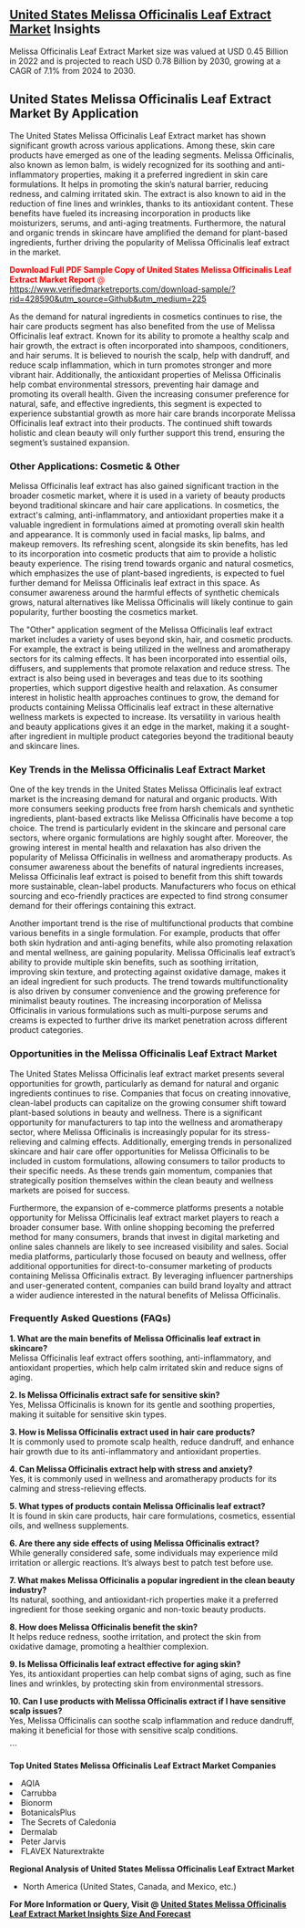 <h2><a href="https://www.verifiedmarketreports.com/download-sample/?rid=428590&amp;utm_source=Github&amp;utm_medium=225" target="_blank">United States Melissa Officinalis Leaf Extract Market</a> Insights</h2><p>Melissa Officinalis Leaf Extract Market size was valued at USD 0.45 Billion in 2022 and is projected to reach USD 0.78 Billion by 2030, growing at a CAGR of 7.1% from 2024 to 2030.</p><p> <h2>United States Melissa Officinalis Leaf Extract Market By Application</h2> <p>The United States Melissa Officinalis Leaf Extract market has shown significant growth across various applications. Among these, skin care products have emerged as one of the leading segments. Melissa Officinalis, also known as lemon balm, is widely recognized for its soothing and anti-inflammatory properties, making it a preferred ingredient in skin care formulations. It helps in promoting the skin’s natural barrier, reducing redness, and calming irritated skin. The extract is also known to aid in the reduction of fine lines and wrinkles, thanks to its antioxidant content. These benefits have fueled its increasing incorporation in products like moisturizers, serums, and anti-aging treatments. Furthermore, the natural and organic trends in skincare have amplified the demand for plant-based ingredients, further driving the popularity of Melissa Officinalis leaf extract in the market. <p><span class=""><span style="color: #ff0000;"><strong>Download Full PDF Sample Copy of United States Melissa Officinalis Leaf Extract Market Report</strong> @ </span><a href="https://www.verifiedmarketreports.com/download-sample/?rid=428590&amp;utm_source=Github&amp;utm_medium=225" target="_blank">https://www.verifiedmarketreports.com/download-sample/?rid=428590&amp;utm_source=Github&amp;utm_medium=225</a></span></p></p> <p>As the demand for natural ingredients in cosmetics continues to rise, the hair care products segment has also benefited from the use of Melissa Officinalis leaf extract. Known for its ability to promote a healthy scalp and hair growth, the extract is often incorporated into shampoos, conditioners, and hair serums. It is believed to nourish the scalp, help with dandruff, and reduce scalp inflammation, which in turn promotes stronger and more vibrant hair. Additionally, the antioxidant properties of Melissa Officinalis help combat environmental stressors, preventing hair damage and promoting its overall health. Given the increasing consumer preference for natural, safe, and effective ingredients, this segment is expected to experience substantial growth as more hair care brands incorporate Melissa Officinalis leaf extract into their products. The continued shift towards holistic and clean beauty will only further support this trend, ensuring the segment’s sustained expansion.</p> <h3>Other Applications: Cosmetic & Other</h3> <p>Melissa Officinalis leaf extract has also gained significant traction in the broader cosmetic market, where it is used in a variety of beauty products beyond traditional skincare and hair care applications. In cosmetics, the extract's calming, anti-inflammatory, and antioxidant properties make it a valuable ingredient in formulations aimed at promoting overall skin health and appearance. It is commonly used in facial masks, lip balms, and makeup removers. Its refreshing scent, alongside its skin benefits, has led to its incorporation into cosmetic products that aim to provide a holistic beauty experience. The rising trend towards organic and natural cosmetics, which emphasizes the use of plant-based ingredients, is expected to fuel further demand for Melissa Officinalis leaf extract in this space. As consumer awareness around the harmful effects of synthetic chemicals grows, natural alternatives like Melissa Officinalis will likely continue to gain popularity, further boosting the cosmetics market. <p>The "Other" application segment of the Melissa Officinalis leaf extract market includes a variety of uses beyond skin, hair, and cosmetic products. For example, the extract is being utilized in the wellness and aromatherapy sectors for its calming effects. It has been incorporated into essential oils, diffusers, and supplements that promote relaxation and reduce stress. The extract is also being used in beverages and teas due to its soothing properties, which support digestive health and relaxation. As consumer interest in holistic health approaches continues to grow, the demand for products containing Melissa Officinalis leaf extract in these alternative wellness markets is expected to increase. Its versatility in various health and beauty applications gives it an edge in the market, making it a sought-after ingredient in multiple product categories beyond the traditional beauty and skincare lines.</p> <h3>Key Trends in the Melissa Officinalis Leaf Extract Market</h3> <p>One of the key trends in the United States Melissa Officinalis leaf extract market is the increasing demand for natural and organic products. With more consumers seeking products free from harsh chemicals and synthetic ingredients, plant-based extracts like Melissa Officinalis have become a top choice. The trend is particularly evident in the skincare and personal care sectors, where organic formulations are highly sought after. Moreover, the growing interest in mental health and relaxation has also driven the popularity of Melissa Officinalis in wellness and aromatherapy products. As consumer awareness about the benefits of natural ingredients increases, Melissa Officinalis leaf extract is poised to benefit from this shift towards more sustainable, clean-label products. Manufacturers who focus on ethical sourcing and eco-friendly practices are expected to find strong consumer demand for their offerings containing this extract. <p>Another important trend is the rise of multifunctional products that combine various benefits in a single formulation. For example, products that offer both skin hydration and anti-aging benefits, while also promoting relaxation and mental wellness, are gaining popularity. Melissa Officinalis leaf extract’s ability to provide multiple skin benefits, such as soothing irritation, improving skin texture, and protecting against oxidative damage, makes it an ideal ingredient for such products. The trend towards multifunctionality is also driven by consumer convenience and the growing preference for minimalist beauty routines. The increasing incorporation of Melissa Officinalis in various formulations such as multi-purpose serums and creams is expected to further drive its market penetration across different product categories.</p> <h3>Opportunities in the Melissa Officinalis Leaf Extract Market</h3> <p>The United States Melissa Officinalis leaf extract market presents several opportunities for growth, particularly as demand for natural and organic ingredients continues to rise. Companies that focus on creating innovative, clean-label products can capitalize on the growing consumer shift toward plant-based solutions in beauty and wellness. There is a significant opportunity for manufacturers to tap into the wellness and aromatherapy sector, where Melissa Officinalis is increasingly popular for its stress-relieving and calming effects. Additionally, emerging trends in personalized skincare and hair care offer opportunities for Melissa Officinalis to be included in custom formulations, allowing consumers to tailor products to their specific needs. As these trends gain momentum, companies that strategically position themselves within the clean beauty and wellness markets are poised for success. <p>Furthermore, the expansion of e-commerce platforms presents a notable opportunity for Melissa Officinalis leaf extract market players to reach a broader consumer base. With online shopping becoming the preferred method for many consumers, brands that invest in digital marketing and online sales channels are likely to see increased visibility and sales. Social media platforms, particularly those focused on beauty and wellness, offer additional opportunities for direct-to-consumer marketing of products containing Melissa Officinalis extract. By leveraging influencer partnerships and user-generated content, companies can build brand loyalty and attract a wider audience interested in the natural benefits of Melissa Officinalis.</p> <h3>Frequently Asked Questions (FAQs)</h3> <p><strong>1. What are the main benefits of Melissa Officinalis leaf extract in skincare?</strong><br>Melissa Officinalis leaf extract offers soothing, anti-inflammatory, and antioxidant properties, which help calm irritated skin and reduce signs of aging.</p> <p><strong>2. Is Melissa Officinalis extract safe for sensitive skin?</strong><br>Yes, Melissa Officinalis is known for its gentle and soothing properties, making it suitable for sensitive skin types.</p> <p><strong>3. How is Melissa Officinalis extract used in hair care products?</strong><br>It is commonly used to promote scalp health, reduce dandruff, and enhance hair growth due to its anti-inflammatory and antioxidant properties.</p> <p><strong>4. Can Melissa Officinalis extract help with stress and anxiety?</strong><br>Yes, it is commonly used in wellness and aromatherapy products for its calming and stress-relieving effects.</p> <p><strong>5. What types of products contain Melissa Officinalis leaf extract?</strong><br>It is found in skin care products, hair care formulations, cosmetics, essential oils, and wellness supplements.</p> <p><strong>6. Are there any side effects of using Melissa Officinalis extract?</strong><br>While generally considered safe, some individuals may experience mild irritation or allergic reactions. It’s always best to patch test before use.</p> <p><strong>7. What makes Melissa Officinalis a popular ingredient in the clean beauty industry?</strong><br>Its natural, soothing, and antioxidant-rich properties make it a preferred ingredient for those seeking organic and non-toxic beauty products.</p> <p><strong>8. How does Melissa Officinalis benefit the skin?</strong><br>It helps reduce redness, soothe irritation, and protect the skin from oxidative damage, promoting a healthier complexion.</p> <p><strong>9. Is Melissa Officinalis leaf extract effective for aging skin?</strong><br>Yes, its antioxidant properties can help combat signs of aging, such as fine lines and wrinkles, by protecting skin from environmental stressors.</p> <p><strong>10. Can I use products with Melissa Officinalis extract if I have sensitive scalp issues?</strong><br>Yes, Melissa Officinalis can soothe scalp inflammation and reduce dandruff, making it beneficial for those with sensitive scalp conditions.</p> ```</p><p><strong>Top United States Melissa Officinalis Leaf Extract Market Companies</strong></p><div data-test-id=""><p><li>AQIA</li><li> Carrubba</li><li> Bionorm</li><li> BotanicalsPlus</li><li> The Secrets of Caledonia</li><li> Dermalab</li><li> Peter Jarvis</li><li> FLAVEX Naturextrakte</li></p><div><strong>Regional Analysis of&nbsp;United States Melissa Officinalis Leaf Extract Market</strong></div><ul><li dir="ltr"><p dir="ltr">North America&nbsp;(United States, Canada, and Mexico, etc.)</p></li></ul><p><strong>For More Information or Query, Visit @&nbsp;</strong><strong><a href="https://www.verifiedmarketreports.com/product/melissa-officinalis-leaf-extract-market/?utm_source=Github&amp;utm_medium=225" target="_blank">United States Melissa Officinalis Leaf Extract Market Insights Size And Forecast</a></strong></p></div>

